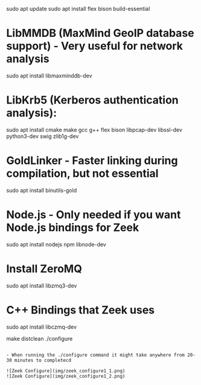 sudo apt update
sudo apt install flex bison build-essential

# LibMMDB (MaxMind GeoIP database support) - Very useful for network analysis
sudo apt install libmaxminddb-dev

# LibKrb5 (Kerberos authentication analysis):
sudo apt install cmake make gcc g++ flex bison libpcap-dev libssl-dev python3-dev swig zlib1g-dev

# GoldLinker - Faster linking during compilation, but not essential
sudo apt install binutils-gold

# Node.js - Only needed if you want Node.js bindings for Zeek
sudo apt install nodejs npm libnode-dev

# Install ZeroMQ
sudo apt install libzmq3-dev

# C++ Bindings that Zeek uses
sudo apt install libczmq-dev

make distclean
./configure

```

- When running the ./configure command it might take anywhere from 20-30 minutes to completecd 

![Zeek Configure](img/zeek_configure1_1.png)
![Zeek Configure](img/zeek_configure1_2.png)